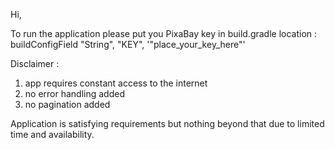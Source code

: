Hi,

To run the application please put you PixaBay key in build.gradle location :
buildConfigField "String", "KEY", '"place_your_key_here"'

Disclaimer :
1) app requires constant access to the internet
2) no error handling added
3) no pagination added

Application is satisfying requirements but nothing beyond that due to limited time and availability. 
